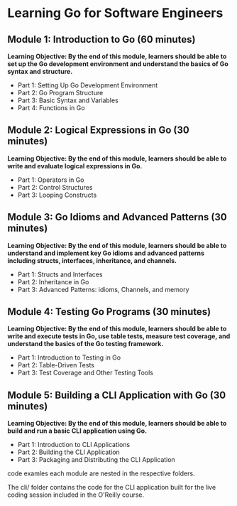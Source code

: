 # Learning Go for Software Engineers

## Module 1: Introduction to Go (60 minutes)
**Learning Objective: By the end of this module, learners should be able to set up the Go development environment and understand the basics of Go syntax and structure.**
- Part 1: Setting Up Go Development Environment
- Part 2: Go Program Structure
- Part 3: Basic Syntax and Variables
- Part 4: Functions in Go

## Module 2: Logical Expressions in Go (30 minutes)
**Learning Objective: By the end of this module, learners should be able to write and evaluate logical expressions in Go.**
- Part 1: Operators in Go
- Part 2: Control Structures
- Part 3: Looping Constructs
    
## Module 3: Go Idioms and Advanced Patterns (30 minutes) 
**Learning Objective: By the end of this module, learners should be able to understand and implement key Go idioms and advanced patterns including structs, interfaces, inheritance, and channels.**
- Part 1: Structs and Interfaces
- Part 2: Inheritance in Go
- Part 3: Advanced Patterns: idioms, Channels, and memory

## Module 4: Testing Go Programs (30 minutes)
**Learning Objective: By the end of this module, learners should be able to write and execute tests in Go, use table tests, measure test coverage, and understand the basics of the Go testing framework.**
- Part 1: Introduction to Testing in Go
- Part 2: Table-Driven Tests
- Part 3: Test Coverage and Other Testing Tools

## Module 5: Building a CLI Application with Go (30 minutes)
**Learning Objective: By the end of this module, learners should be able to build and run a basic CLI application using Go.**
- Part 1: Introduction to CLI Applications
- Part 2: Building the CLI Application
- Part 3: Packaging and Distributing the CLI Application

code examles each module are nested in the respective folders. 

The cli/ folder contains the code for the CLI application built for the live coding session included in the O'Reilly course.
